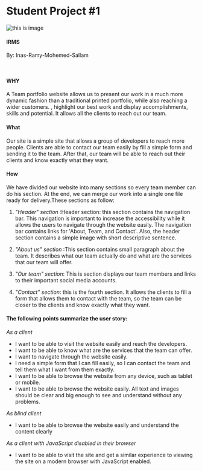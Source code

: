 
# Student Project #1 #
![this is image](https://cdn-images-1.medium.com/max/2000/1*XVJg3i1j5fhPDx961bbsvQ.jpeg)
</br>

#### IRMS ####

By: Inas-Ramy-Mohemed-Sallam

<br/>






#### WHY ####
A Team portfolio website allows us to present our work in a much more dynamic fashion than a traditional printed portfolio, while also reaching a wider customers.
, highlight our best work and display accomplishments, skills and potential. It allows all the clients to reach out our team.



#### What ####
 Our site is a simple site that allows a group of developers to reach more people. Clients are able to contact our team easily by fill a simple form and sending it to the team. After that, our team will be able to reach out their clients and know exactly what they want.




#### How ####
We have divided our website into many sections so every team member can do his section. At the end, we can merge our work into a single one file ready for delivery.These sections as follow:

1. _"Header" section_ :Header section: this section contains the navigation bar. This navigation is important to increase the accessibility while it allows the users to navigate through the website easily. The navigation bar contains links for  'About, Team, and Contact'. Also, the header section contains a simple image with short descriptive sentence.

2. _"About us" section_ :This section contains small paragraph about the team. It describes what our team actually do and what are the services that our team will offer.

3. _"Our team" section_: This is section displays our team members and links to their important social media accounts.

4. _"Contact" section_: this is the fourth section. It allows the clients to fill a form that allows them to contact with the team, so the team can be closer to the clients and know exactly what they want.




#### The following points summarize the user story: ####
 _As a client_
* I want to be able to visit the website easily and reach the developers.
* I want to be able to know what are the services that the team can offer.
* I want to navigate through the website easily.
* I need a simple form that I can fill easily, so I can contact the team and tell them what I want from them exactly.
* I want to be able to browse the website from any device, such as tablet or mobile.
* I want to be able to browse the website easily. All text and images should be clear and big enough to see and understand without any problems.

_As blind client_
*  I want to be able to browse the website easily and understand the content clearly

_As a client with JavaScript disabled in their browser_
* I want to be able to visit the site and get a similar experience to viewing the site on a modern browser with JavaScript enabled.
